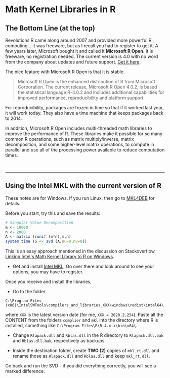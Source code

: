 # Math Kernel Libraries in R 

## The Bottom Line (at the top) 

Revolutions R came along around 2007 and provided more powerful R computing... it was freeware, but as I 
recall you had to register to get it.  A few years later, Microsoft bought it and called it __Microsoft
R Open__.  It is freeware, no registration needed. The current version is 4.0 with no word from the company about updates and future support. [Get it here](https://mran.microsoft.com/).

The nice feature with Microsoft R Open is that it is stable.  

> Microsoft R Open is the enhanced distribution of R from Microsoft Corporation. The current release, Microsoft R Open 4.0.2, is based the statistical language R-4.0.2 and includes additional capabilities for improved performance, reproducibility and platform support.

For reproducibility, packages are frozen in time so that if it worked last year, it will work today.  They also have a time machine that keeps packages back to 2014.

In addition, Microsoft R Open includes multi-threaded math libraries to improve the performance of R.     These libraries make it possible for so many common R operations, such as matrix multiply/inverse, matrix decomposition, and some higher-level matrix operations, to compute in parallel and use all of the processing power available to reduce computation times.

<br/>

---

## Using the Intel MKL with the current version of R

These notes are for Windows. If you run Linux, then go to [MKL4DEB](https://github.com/eddelbuettel/mkl4deb) for details.

Before you start, try this and save the results:
```r
# Singular Value Decomposition
m <- 10000
n <- 2000
A <- matrix (runif (m*n),m,n)
system.time (S <- svd (A,nu=0,nv=0)) 
```


This is an easy approach mentioned in the discussion on Stackoverflow [Linking Intel's Math Kernel Library  to R on Windows](https://stackoverflow.com/questions/38090206/linking-intels-math-kernel-library-mkl-to-r-on-windows/56560870#56560870).




*  Get and install [Intel MKL](https://www.intel.com/content/www/us/en/developer/tools/oneapi/onemkl.html#gs.j05ihm). Go over there and look around to see your options, you may have to register.

Once you receive and install the libraries,

* Go to the folder  

`C:\Program Files (x86)\IntelSWTools\compilers_and_libraries_XXX\windows\redist\intel64\` 

where `XXX` is the latest version date (for me, `XXX = 2020.2.254`). Paste all the CONTENT from the folders `complier` and `mkl`  into the directory where R is installed, something like `C:\Program Files\R\R-4.x.x\bin\x64\`.

*    Change `Rlapack.dll` and `Rblas.dll` in the R directory to `Rlapack.dll.bak`  and `Rblas.dll.bak`, respectively as backups.

*  Inside the destination folder, create __TWO (2)__ copies of `mkl_rt.dll`  and rename those  as `Rlapack.dll` and `Rblas.dll`  and keep `mkl_rt.dll`.  


Go back and run the SVD - if you did everything correctly, you will see a marked difference.









<br/><br/><br/><br/><br/><br/>




